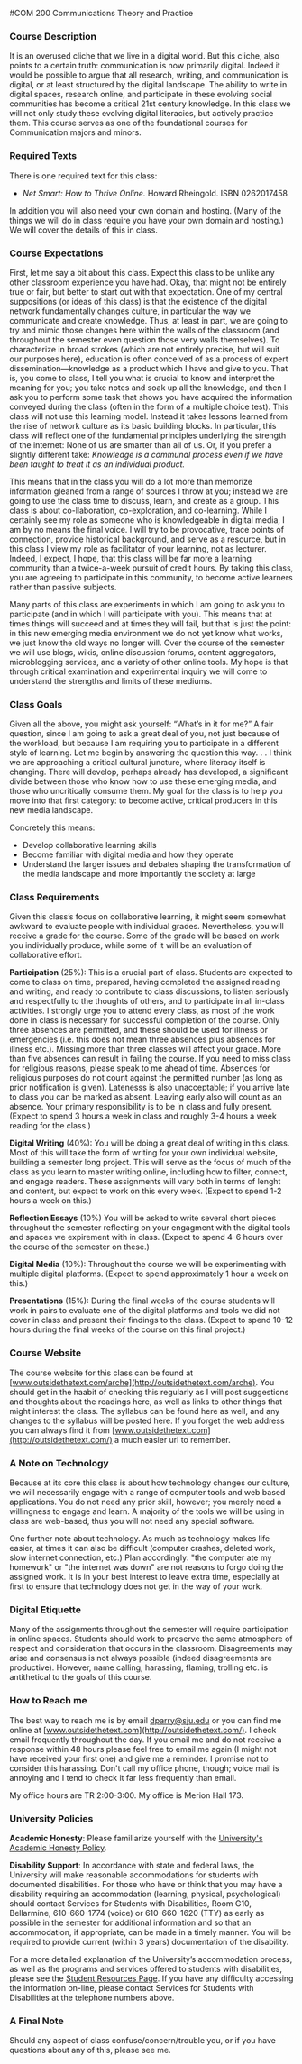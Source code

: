 #COM 200 Communications Theory and Practice

### Course Description

It is an overused cliche that we live in a digital world. But this cliche, also points to a certain truth: communication is now primarily digital. Indeed it would be possible to argue that all research, writing, and communication is digital, or at least structured by the digital landscape. The ability to write in digital spaces, research online, and participate in these evolving social communities has become a critical 21st century knowledge. In this class we will not only study these evolving digital literacies, but actively practice them. This course serves as one of the foundational courses for Communication majors and minors.

### Required Texts

There is one required text for this class:

* *Net Smart: How to Thrive Online.* Howard Rheingold. ISBN 0262017458

In addition you will also need your own domain and hosting. (Many of the things we will do in class require you have your own domain and hosting.) We will cover the details of this in class.


### Course Expectations

First, let me say a bit about this class. Expect this class to be unlike any other classroom experience you have had. Okay, that might not be entirely true or fair, but better to start out with that expectation. One of my central suppositions (or ideas of this class) is that the existence of the digital network fundamentally changes culture, in particular the way we communicate and create knowledge. Thus, at least in part, we are going to try and mimic those changes here within the walls of the classroom (and throughout the semester even question those very walls themselves). To characterize in broad strokes (which are not entirely precise, but will suit our purposes here), education is often conceived of as a process of expert dissemination—knowledge as a product which I have and give to you. That is, you come to class, I tell you what is crucial to know and interpret the meaning for you; you take notes and soak up all the knowledge, and then I ask you to perform some task that shows you have acquired the information conveyed during the class (often in the form of a multiple choice test). This class will not use this learning model. Instead it takes lessons learned from the rise of network culture as its basic building blocks. In particular, this class will reflect one of the fundamental principles underlying the strength of the internet: None of us are smarter than all of us. Or, if you prefer a slightly different take: *Knowledge is a communal process even if we have been taught to treat it as an individual product.*

This means that in the class you will do a lot more than memorize information gleaned from a range of sources I throw at you; instead we are going to use the class time to discuss, learn, and create as a group. This class is about co-llaboration, co-exploration, and co-learning. While I certainly see my role as someone who is knowledgeable in digital media, I am by no means the final voice. I will try to be provocative, trace points of connection, provide historical background, and serve as a resource, but in this class I view my role as facilitator of your learning, not as lecturer. Indeed, I expect, I hope, that this class will be far more a learning community than a twice-a-week pursuit of credit hours. By taking this class, you are agreeing to participate in this community, to become active learners rather than passive subjects.

Many parts of this class are experiments in which I am going to ask you to participate (and in which I will participate with you). This means that at times things will succeed and at times they will fail, but that is just the point: in this new emerging media environment we do not yet know what works, we just know the old ways no longer will. Over the course of the semester we will use blogs, wikis, online discussion forums, content aggregators, microblogging services, and a variety of other online tools. My hope is that through critical examination and experimental inquiry we will come to understand the strengths and limits of these mediums.

### Class Goals

Given all the above, you might ask yourself: “What’s in it for me?” A fair question, since I am going to ask a great deal of you, not just because of the workload, but because I am requiring you to participate in a different style of learning. Let me begin by answering the question this way. . . I think we are approaching a critical cultural juncture, where literacy itself is changing. There will develop, perhaps already has developed, a significant divide between those who know how to use these emerging media, and those who uncritically consume them. My goal for the class is to help you move into that first category: to become active, critical producers in this new media landscape.

Concretely this means:

* Develop collaborative learning skills
* Become familiar with digital media and how they operate
* Understand the larger issues and debates shaping the transformation of the media landscape and more importantly the society at large

### Class Requirements

Given this class’s focus on collaborative learning, it might seem somewhat awkward to evaluate people with individual grades. Nevertheless, you will receive a grade for the course. Some of the grade will be based on work you individually produce, while some of it will be an evaluation of collaborative effort.

**Participation** (25%): This is a crucial part of class. Students are expected to come to class on time, prepared, having completed the assigned reading and writing, and ready to contribute to class discussions, to listen seriously and respectfully to the thoughts of others, and to participate in all in-class activities. I strongly urge you to attend every class, as most of the work done in class is necessary for successful completion of the course. Only three absences are permitted, and these should be used for illness or emergencies (i.e. this does not mean three absences plus absences for illness etc.). Missing more than three classes will affect your grade. More than five absences can result in failing the course. If you need to miss class for religious reasons, please speak to me ahead of time. Absences for religious purposes do not count against the permitted number (as long as prior notification is given). Latenesss is also unacceptable; if you arrive late to class you can be marked as absent. Leaving early also will count as an absence. Your primary responsibility is to be in class and fully present. (Expect to spend 3 hours a week in class and roughly 3-4 hours a week reading for the class.)

**Digital Writing** (40%): You will be doing a great deal of writing in this class. Most of this will take the form of writing for your own individual website, building a semester long project. This will serve as the focus of much of the class as you learn to master writing online, including how to filter, connect, and engage readers. These assignments will vary both in terms of lenght and content, but expect to work on this every week. (Expect to spend 1-2 hours a week on this.)

**Reflection Essays** (10%) You will be asked to write several short pieces throughout the semester reflecting on your engagment with the digital tools and spaces we expirement with in class. (Expect to spend 4-6 hours over the course of the semester on these.) 

**Digital Media** (10%): Throughout the course we will be experimenting with multiple digital platforms. (Expect to spend approximately 1 hour a week on this.)

**Presentations** (15%): During the final weeks of the course students will work in pairs to evaluate one of the digital platforms and tools we did not cover in class and present their findings to the class. (Expect to spend 10-12 hours during the final weeks of the course on this final project.)

### Course Website

The course website for this class can be found at [www.outsidethetext.com/arche](http://outsidethetext.com/arche). You should get in the haabit of checking this regularly as I will post suggestions and thoughts about the readings here, as well as links to other things that might interest the class. The syllabus can be found here as well, and any changes to the syllabus will be posted here. If you forget the web address you can always find it from [www.outsidethetext.com](http://outsidethetext.com/) a much easier url to remember.

### A Note on Technology

Because at its core this class is about how technology changes our culture, we will necessarily engage with a range of computer tools and web based applications. You do not need any prior skill, however; you merely need a willingness to engage and learn. A majority of the tools we will be using in class are web-based, thus you will not need any special software.

One further note about technology. As much as technology makes life easier, at times it can also be difficult (computer crashes, deleted work, slow internet connection, etc.) Plan accordingly: "the computer ate my homework" or "the internet was down" are not reasons to forgo doing the assigned work. It is in your best interest to leave extra time, especially at first to ensure that technology does not get in the way of your work.

### Digital Etiquette

Many of the assignments throughout the semester will require participation in online spaces. Students should work to preserve the same atmosphere of respect and consideration that occurs in the classroom. Disagreements may arise and consensus is not always possible (indeed disagreements are productive). However, name calling, harassing, flaming, trolling etc. is antithetical to the goals of this course.

### How to Reach me

The best way to reach me is by email [dparry@sju.edu](mailto:dparry@sju.edu) or you can find me online at [www.outsidethetext.com](http://outsidethetext.com/). I check email frequently throughout the day. If you email me and do not receive a response within 48 hours please feel free to email me again (I might not have received your first one) and give me a reminder. I promise not to consider this harassing. Don't call my office phone, though; voice mail is annoying and I tend to check it far less frequently than email.

My office hours are TR 2:00-3:00. My office is Merion Hall 173.

### University Policies

**Academic Honesty**: Please familiarize yourself with the [University's Academic Honesty Policy](http://hawkcentral.sju.edu/ics/support/kbanswer.asp?deptID=16171&task=knowledge&questionID=95).

**Disability Support**: In accordance with state and federal laws, the University will make reasonable accommodations for students with documented disabilities. For those who have or think that you may have a disability requiring an accommodation (learning, physical, psychological) should contact Services for Students with Disabilities, Room G10, Bellarmine, 610-660-1774 (voice) or 610-660-1620 (TTY) as early as possible in the semester for additional information and so that an accommodation, if appropriate, can be made in a timely manner. You will be required to provide current (within 3 years) documentation of the disability.

For a more detailed explanation of the University’s accommodation process, as well as the programs and services offered to students with disabilities, please see the [Student Resources Page](www.sju.edu/studentlife/studentresources/sess/ssd). If you have any difficulty accessing the information on-line, please contact Services for Students with Disabilities at the telephone numbers above.

### A Final Note

Should any aspect of class confuse/concern/trouble you, or if you have questions about any of this, please see me.




